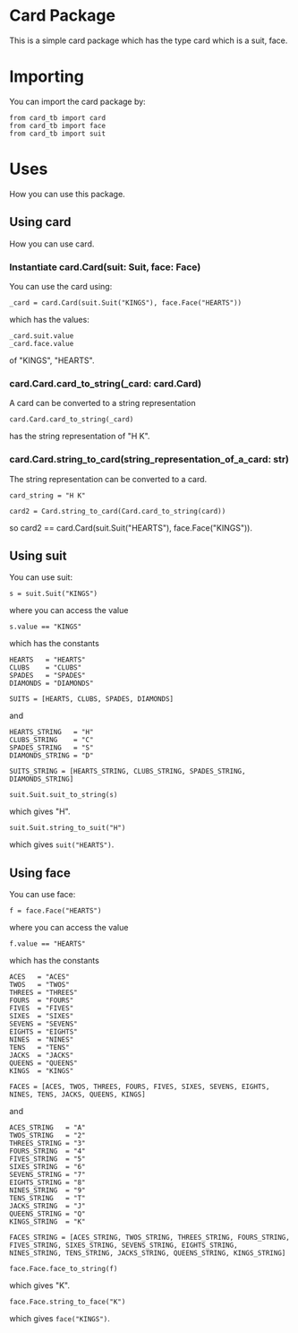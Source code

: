 # Card Package

This is a simple card package which has the type card which is a suit, face. 

# Importing

You can import the card package by:
``` 
from card_tb import card
from card_tb import face
from card_tb import suit
```

# Uses
How you can use this package.

## Using card
How you can use card.

### Instantiate card.Card(suit: Suit, face: Face)
You can use the card using:
```
_card = card.Card(suit.Suit("KINGS"), face.Face("HEARTS"))
```
which has the values:
```
_card.suit.value
_card.face.value
```
of "KINGS", "HEARTS".

### card.Card.card_to_string(_card: card.Card)
A card can be converted to a string representation
```
card.Card.card_to_string(_card)
```
has the string representation of "H K".

### card.Card.string_to_card(string_representation_of_a_card: str)
The string representation can be converted to a card.

```
card_string = "H K"

card2 = Card.string_to_card(Card.card_to_string(card))
```
so card2 == card.Card(suit.Suit("HEARTS"), face.Face("KINGS")).


## Using suit
You can use suit:
```
s = suit.Suit("KINGS")
```
where you can access the value
```
s.value == "KINGS"
```
which has the constants
```
HEARTS   = "HEARTS"
CLUBS    = "CLUBS"
SPADES   = "SPADES"
DIAMONDS = "DIAMONDS"

SUITS = [HEARTS, CLUBS, SPADES, DIAMONDS]
```
and
```
HEARTS_STRING   = "H"
CLUBS_STRING    = "C"
SPADES_STRING   = "S"
DIAMONDS_STRING = "D"

SUITS_STRING = [HEARTS_STRING, CLUBS_STRING, SPADES_STRING, DIAMONDS_STRING]
```

```
suit.Suit.suit_to_string(s)
```
which gives "H".

```
suit.Suit.string_to_suit("H")
```
which gives ```suit("HEARTS")```.


## Using face
You can use face:
```
f = face.Face("HEARTS")
```
where you can access the value
```
f.value == "HEARTS"
```
which has the constants
```
ACES   = "ACES"
TWOS   = "TWOS"
THREES = "THREES"
FOURS  = "FOURS"
FIVES  = "FIVES"
SIXES  = "SIXES"
SEVENS = "SEVENS"
EIGHTS = "EIGHTS"
NINES  = "NINES"
TENS   = "TENS"
JACKS  = "JACKS"
QUEENS = "QUEENS"
KINGS  = "KINGS"

FACES = [ACES, TWOS, THREES, FOURS, FIVES, SIXES, SEVENS, EIGHTS, NINES, TENS, JACKS, QUEENS, KINGS]
```
and
```
ACES_STRING   = "A"
TWOS_STRING   = "2"
THREES_STRING = "3"
FOURS_STRING  = "4"
FIVES_STRING  = "5"
SIXES_STRING  = "6"
SEVENS_STRING = "7"
EIGHTS_STRING = "8"
NINES_STRING  = "9"
TENS_STRING   = "T"
JACKS_STRING  = "J"
QUEENS_STRING = "Q"
KINGS_STRING  = "K"

FACES_STRING = [ACES_STRING, TWOS_STRING, THREES_STRING, FOURS_STRING, FIVES_STRING, SIXES_STRING, SEVENS_STRING, EIGHTS_STRING, NINES_STRING, TENS_STRING, JACKS_STRING, QUEENS_STRING, KINGS_STRING]
```

```
face.Face.face_to_string(f)
```
which gives "K".

```
face.Face.string_to_face("K")
```
which gives ```face("KINGS")```.